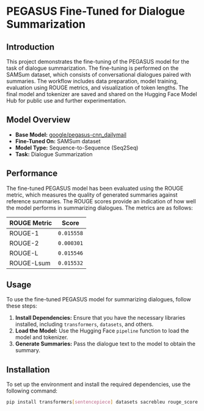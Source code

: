 # PEGASUS Fine-Tuned for Dialogue Summarization

## Introduction

This project demonstrates the fine-tuning of the PEGASUS model for the task of dialogue summarization. The fine-tuning is performed on the SAMSum dataset, which consists of conversational dialogues paired with summaries. The workflow includes data preparation, model training, evaluation using ROUGE metrics, and visualization of token lengths. The final model and tokenizer are saved and shared on the Hugging Face Model Hub for public use and further experimentation.

## Model Overview

- **Base Model:** [google/pegasus-cnn_dailymail](https://huggingface.co/google/pegasus-cnn_dailymail)
- **Fine-Tuned On:** SAMSum dataset
- **Model Type:** Sequence-to-Sequence (Seq2Seq)
- **Task:** Dialogue Summarization

## Performance

The fine-tuned PEGASUS model has been evaluated using the ROUGE metric, which measures the quality of generated summaries against reference summaries. The ROUGE scores provide an indication of how well the model performs in summarizing dialogues. The metrics are as follows:

| ROUGE Metric |  Score     |
|--------------|------------|
| ROUGE-1      | `0.015558` |
| ROUGE-2      | `0.000301` |
| ROUGE-L      | `0.015546` |
| ROUGE-Lsum   | `0.015532` |


## Usage

To use the fine-tuned PEGASUS model for summarizing dialogues, follow these steps:

1. **Install Dependencies:** Ensure that you have the necessary libraries installed, including `transformers`, `datasets`, and others.
2. **Load the Model:** Use the Hugging Face `pipeline` function to load the model and tokenizer.
3. **Generate Summaries:** Pass the dialogue text to the model to obtain the summary.

## Installation

To set up the environment and install the required dependencies, use the following command:

```bash
pip install transformers[sentencepiece] datasets sacrebleu rouge_score py7zr huggingface_hub
